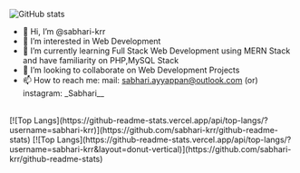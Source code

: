 ![GitHub stats](https://github-readme-stats.vercel.app/api?username=sabhari-krr&show_icons=true&theme=transparent)

- 👋 Hi, I’m @sabhari-krr
- 👀 I’m interested in Web Development
- 🌱 I’m currently learning Full Stack Web Development using MERN Stack and have familiarity on PHP,MySQL Stack
- 💞️ I’m looking to collaborate on Web Development Projects
- 📫 How to reach me: mail: sabhari.ayyappan@outlook.com (or) instagram: \_Sabhari__

<!---
sabhari-krr/sabhari-krr is a ✨ special ✨ repository because its `README.md` (this file) appears on your GitHub profile.
You can click the Preview link to take a look at your changes.
--->
<br>
[![Top Langs](https://github-readme-stats.vercel.app/api/top-langs/?username=sabhari-krr)](https://github.com/sabhari-krr/github-readme-stats)
[![Top Langs](https://github-readme-stats.vercel.app/api/top-langs/?username=sabhari-krr&layout=donut-vertical)](https://github.com/sabhari-krr/github-readme-stats)

